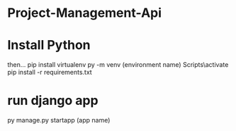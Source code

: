 # Project-Management-Api
# Install Python
then...
pip install virtualenv
py -m venv (environment name)
Scripts\activate
pip install -r requirements.txt

# run django app
py manage.py startapp (app name)
